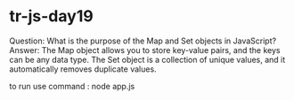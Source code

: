 # tr-js-day19
Question: What is the purpose of the Map and Set objects in JavaScript?
Answer: The Map object allows you to store key-value pairs, and the keys can be any data type. The Set object is a collection of unique values, and it automatically removes duplicate values.

to run use command : node app.js

